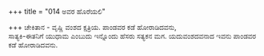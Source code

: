 +++
title = "014 ಅವರ ಹೊರೆಯಲಿ"

+++
ಚೇಕಿತಾನ - ವೃಷ್ಣಿ ವಂಶದ ಕ್ಷತ್ರಿಯ. ಪಾಂಡವರ ಕಡೆ ಹೋರಾಡಿದವನು,   
ಸಾತ್ಯಕಿ-ಈತನಿಗೆ ಯುಧಾಮ ಎಂಬುದು ಇನ್ನೊಂದು ಹೆಸರು ಸತ್ಯಕನ ಮಗ. ಯದುವಂಶದವನಾದ ಇವನು ಪಾಂಡವರ ಕಡೆ ಹೋರಾಡಿದವನು.